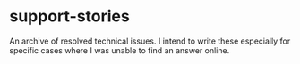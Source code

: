 # support-stories
An archive of resolved technical issues. I intend to write these especially for specific cases where I was unable to find an answer online.
